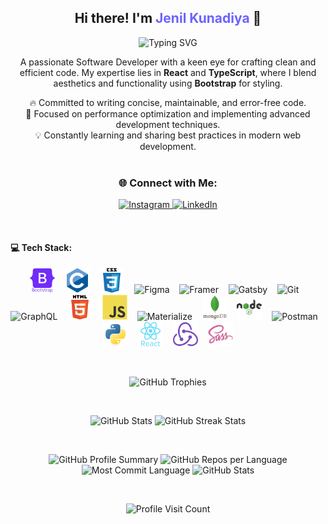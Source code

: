 <h2 align="center">Hi there! I'm <span style="color:#6c63ff;">Jenil Kunadiya</span> 👋</h2>

<p align="center">
  <img src="https://readme-typing-svg.herokuapp.com?font=Fira+Code&size=22&duration=4000&pause=1000&center=true&width=435&lines=Passionate+Software+Developer;Expert+in+React+and+TypeScript;Always+Learning+and+Improving" alt="Typing SVG">
</p>

<p align="center">
  A passionate Software Developer with a keen eye for crafting clean and efficient code. My expertise lies in 
  <strong>React</strong> and <strong>TypeScript</strong>, where I blend aesthetics and functionality using 
  <strong>Bootstrap</strong> for styling.
</p>

<div align="center">
  <span>🔥 Committed to writing concise, maintainable, and error-free code.</span><br>
  <span>🚀 Focused on performance optimization and implementing advanced development techniques.</span><br>
  <span>💡 Constantly learning and sharing best practices in modern web development.</span>
</div>

<br>

<h3 align="center"> 🌐 Connect with Me: </h3>

<p align="center">
  <a href="https://instagram.com/jenil_kunadiya" target="_blank">
    <img src="https://img.shields.io/badge/Instagram-%23E4405F.svg?style=for-the-badge&logo=Instagram&logoColor=white" alt="Instagram"/>
  </a>
  <a href="https://linkedin.com/in/jenil-kunadiya" target="_blank">
    <img src="https://img.shields.io/badge/LinkedIn-%230077B5.svg?style=for-the-badge&logo=linkedin&logoColor=white" alt="LinkedIn"/>
  </a>
</p>

<br>

<h4> 💻 Tech Stack: </h4>

<p align="center">
<img src="https://raw.githubusercontent.com/devicons/devicon/master/icons/bootstrap/bootstrap-plain-wordmark.svg" alt="Bootstrap" width="40" height="40"/>
&nbsp;&nbsp;
<img src="https://raw.githubusercontent.com/devicons/devicon/master/icons/c/c-original.svg" alt="C" width="40" height="40"/>
  &nbsp;&nbsp;
<img src="https://raw.githubusercontent.com/devicons/devicon/master/icons/css3/css3-original-wordmark.svg" alt="CSS3" width="40" height="40"/>
  &nbsp;&nbsp;
<img src="https://www.vectorlogo.zone/logos/figma/figma-icon.svg" alt="Figma" width="40" height="40"/>
  &nbsp;&nbsp;
<img src="https://www.vectorlogo.zone/logos/framer/framer-icon.svg" alt="Framer" width="40" height="40"/>
  &nbsp;&nbsp;
<img src="https://www.vectorlogo.zone/logos/gatsbyjs/gatsbyjs-icon.svg" alt="Gatsby" width="40" height="40"/>
  &nbsp;&nbsp;
<img src="https://www.vectorlogo.zone/logos/git-scm/git-scm-icon.svg" alt="Git" width="40" height="40"/>
  &nbsp;&nbsp;
<img src="https://www.vectorlogo.zone/logos/graphql/graphql-icon.svg" alt="GraphQL" width="40" height="40"/>
  &nbsp;&nbsp;
<img src="https://raw.githubusercontent.com/devicons/devicon/master/icons/html5/html5-original-wordmark.svg" alt="HTML5" width="40" height="40"/>
  &nbsp;&nbsp;
<img src="https://raw.githubusercontent.com/devicons/devicon/master/icons/javascript/javascript-original.svg" alt="JavaScript" width="40" height="40"/>
  &nbsp;&nbsp;
<img src="https://raw.githubusercontent.com/prplx/svg-logos/5585531d45d294869c4eaab4d7cf2e9c167710a9/svg/materialize.svg" alt="Materialize" width="40" height="40"/>
  &nbsp;&nbsp;
<img src="https://raw.githubusercontent.com/devicons/devicon/master/icons/mongodb/mongodb-original-wordmark.svg" alt="MongoDB" width="40" height="40"/>
 &nbsp;&nbsp;
<img src="https://raw.githubusercontent.com/devicons/devicon/master/icons/nodejs/nodejs-original-wordmark.svg" alt="Node.js" width="40" height="40"/>
 &nbsp;&nbsp;
<img src="https://www.vectorlogo.zone/logos/getpostman/getpostman-icon.svg" alt="Postman" width="40" height="40"/>
 &nbsp;&nbsp;
<img src="https://raw.githubusercontent.com/devicons/devicon/master/icons/python/python-original.svg" alt="Python" width="40" height="40"/>
 &nbsp;&nbsp;
<img src="https://raw.githubusercontent.com/devicons/devicon/master/icons/react/react-original-wordmark.svg" alt="React" width="40" height="40"/>
 &nbsp;&nbsp;
<img src="https://raw.githubusercontent.com/devicons/devicon/master/icons/redux/redux-original.svg" alt="Redux" width="40" height="40"/>
  &nbsp;&nbsp;
<img src="https://raw.githubusercontent.com/devicons/devicon/master/icons/sass/sass-original.svg" alt="Sass" width="40" height="40"/>
</p>

<br>

<p align="center">
  <img src="https://github-profile-trophy.vercel.app/?username=Jenil-Kunadiya-45&theme=gruvbox&no-frame=false&no-bg=true&margin-w=4" alt="GitHub Trophies"/>
</p>

<br>

<p align="center">
  <img src="https://github-readme-stats.vercel.app/api?username=Jenil-Kunadiya-45&theme=transparent&hide_border=false&include_all_commits=false&count_private=false" alt="GitHub Stats"/>
  <img src="https://github-readme-streak-stats.herokuapp.com/?user=Jenil-Kunadiya-45&theme=transparent&hide_border=false" alt="GitHub Streak Stats"/>
</p>

<br>

<p align="center">
  <img src="https://github-profile-summary-cards.vercel.app/api/cards/profile-details?username=Jenil-Kunadiya-45&theme=transparent" alt="GitHub Profile Summary"/>
  <img src="https://github-profile-summary-cards.vercel.app/api/cards/repos-per-language?username=Jenil-Kunadiya-45&theme=transparent" alt="GitHub Repos per Language"/>
  <img src="https://github-profile-summary-cards.vercel.app/api/cards/most-commit-language?username=Jenil-Kunadiya-45&theme=transparent" alt="Most Commit Language"/>
  <img src="https://github-profile-summary-cards.vercel.app/api/cards/stats?username=Jenil-Kunadiya-45&theme=transparent" alt="GitHub Stats"/>
</p>

<br>

<p align="center">
  <img src="https://visitcount.itsvg.in/api?id=Jenil-Kunadiya-45&icon=0&color=0" alt="Profile Visit Count"/>
</p>
